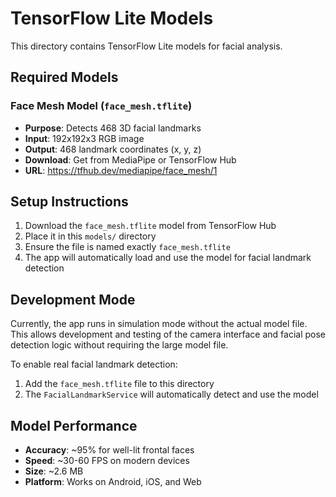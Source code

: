 # TensorFlow Lite Models

This directory contains TensorFlow Lite models for facial analysis.

## Required Models

### Face Mesh Model (`face_mesh.tflite`)
- **Purpose**: Detects 468 3D facial landmarks
- **Input**: 192x192x3 RGB image
- **Output**: 468 landmark coordinates (x, y, z)
- **Download**: Get from MediaPipe or TensorFlow Hub
- **URL**: https://tfhub.dev/mediapipe/face_mesh/1

## Setup Instructions

1. Download the `face_mesh.tflite` model from TensorFlow Hub
2. Place it in this `models/` directory
3. Ensure the file is named exactly `face_mesh.tflite`
4. The app will automatically load and use the model for facial landmark detection

## Development Mode

Currently, the app runs in simulation mode without the actual model file. This allows development and testing of the camera interface and facial pose detection logic without requiring the large model file.

To enable real facial landmark detection:
1. Add the `face_mesh.tflite` file to this directory
2. The `FacialLandmarkService` will automatically detect and use the model

## Model Performance

- **Accuracy**: ~95% for well-lit frontal faces
- **Speed**: ~30-60 FPS on modern devices
- **Size**: ~2.6 MB
- **Platform**: Works on Android, iOS, and Web 